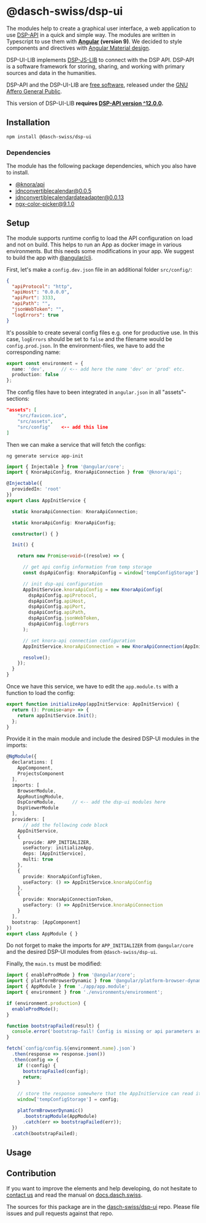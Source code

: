 # @dasch-swiss/dsp-ui

The modules help to create a graphical user interface, a web application to use [DSP-API](https://api.knora.org) in a quick and simple way. The modules are written in Typescript to use them with **[Angular](https://angular.io) (version 9)**. We decided to style components and directives with [Angular Material design](https://material.angular.io).

DSP-UI-LIB implements [DSP-JS-LIB](https://www.npmjs.com/package/@knora/api) to connect with the DSP API. DSP-API is a software framework for storing, sharing, and working with primary sources and data in the humanities.

DSP-API and the DSP-UI-LIB are [free software](http://www.gnu.org/philosophy/free-sw.en.html), released under the [GNU Affero General Public](http://www.gnu.org/licenses/agpl-3.0.en.html).

This version of DSP-UI-LIB **requires [DSP-API version ^12.0.0](https://github.com/dasch-swiss/knora-api/releases/tag/v12.0.0).**

## Installation

```bash
npm install @dasch-swiss/dsp-ui
```

### Dependencies

The module has the following package dependencies, which you also have to install.

<!-- TODO: the following package will be renamed to @dasch-swiss/dsp-js -->
- [@knora/api](https://www.npmjs.com/package/@knora/api)
- [jdnconvertiblecalendar@0.0.5](https://www.npmjs.com/package/jdnconvertiblecalendar)
- [jdnconvertiblecalendardateadapter@0.0.13](https://www.npmjs.com/package/jdnconvertiblecalendardateadapter)
- [ngx-color-picker@9.1.0](https://www.npmjs.com/package/ngx-color-picker)

## Setup

The module supports runtime config to load the API configuration on load and not on build. This helps to run an App as docker image in various environments. But this needs some modifications in your app. We suggest to build the app with [@angular/cli](https://cli.angular.io/).

First, let's make a `config.dev.json` file in an additional folder `src/config/`:

```json
{
  "apiProtocol": "http",
  "apiHost": "0.0.0.0",
  "apiPort": 3333,
  "apiPath": "",
  "jsonWebToken": "",
  "logErrors": true
}
```

It's possible to create several config files e.g. one for productive use. In this case, `logErrors` should be set to `false` and the filename would be `config.prod.json`. In the environment-files, we have to add the corresponding name:

```typescript
export const environment = {
  name: 'dev',      // <-- add here the name 'dev' or 'prod' etc.
  production: false
};
```

The config files have to been integrated in `angular.json` in all "assets"-sections:

```json
"assets": [
    "src/favicon.ico",
    "src/assets",
    "src/config"    <-- add this line
]
```

Then we can make a service that will fetch the configs:

```shell
ng generate service app-init
```

```typescript
import { Injectable } from '@angular/core';
import { KnoraApiConfig, KnoraApiConnection } from '@knora/api';

@Injectable({
  providedIn: 'root'
})
export class AppInitService {

  static knoraApiConnection: KnoraApiConnection;

  static knoraApiConfig: KnoraApiConfig;

  constructor() { }

  Init() {

    return new Promise<void>((resolve) => {

      // get api config information from temp storage
      const dspApiConfig: KnoraApiConfig = window['tempConfigStorage'] as KnoraApiConfig;

      // init dsp-api configuration
      AppInitService.knoraApiConfig = new KnoraApiConfig(
        dspApiConfig.apiProtocol,
        dspApiConfig.apiHost,
        dspApiConfig.apiPort,
        dspApiConfig.apiPath,
        dspApiConfig.jsonWebToken,
        dspApiConfig.logErrors
      );

      // set knora-api connection configuration
      AppInitService.knoraApiConnection = new KnoraApiConnection(AppInitService.knoraApiConfig);

      resolve();
    });
  }
}
```

Once we have this service, we have to edit the `app.module.ts` with a function to load the config:

```typescript
export function initializeApp(appInitService: AppInitService) {
  return (): Promise<any> => {
    return appInitService.Init();
  };
}
```

Provide it in the main module and include the desired DSP-UI modules in the imports:

```typescript
@NgModule({
  declarations: [
    AppComponent,
    ProjectsComponent
  ],
  imports: [
    BrowserModule,
    AppRoutingModule,
    DspCoreModule,      // <-- add the dsp-ui modules here
    DspViewerModule
  ],
  providers: [
      // add the following code block
    AppInitService,
    {
      provide: APP_INITIALIZER,
      useFactory: initializeApp,
      deps: [AppInitService],
      multi: true
    },
    {
      provide: KnoraApiConfigToken,
      useFactory: () => AppInitService.knoraApiConfig
    },
    {
      provide: KnoraApiConnectionToken,
      useFactory: () => AppInitService.knoraApiConnection
    }
  ],
  bootstrap: [AppComponent]
})
export class AppModule { }
```

Do not forget to make the imports for `APP_INITIALIZER` from `@angular/core` and the desired DSP-UI modules from `@dasch-swiss/dsp-ui`.

Finally, the `main.ts` must be modified:

```typescript
import { enableProdMode } from '@angular/core';
import { platformBrowserDynamic } from '@angular/platform-browser-dynamic';
import { AppModule } from './app/app.module';
import { environment } from './environments/environment';

if (environment.production) {
  enableProdMode();
}

function bootstrapFailed(result) {
  console.error('bootstrap-fail! Config is missing or api parameters are not defined', result);
}

fetch(`config/config.${environment.name}.json`)
  .then(response => response.json())
  .then(config => {
    if (!config) {
      bootstrapFailed(config);
      return;
    }

    // store the response somewhere that the AppInitService can read it.
    window['tempConfigStorage'] = config;

    platformBrowserDynamic()
      .bootstrapModule(AppModule)
      .catch(err => bootstrapFailed(err));
  })
  .catch(bootstrapFailed);

```



<!-- TODO: copy configuration from @knora/core -->


## Usage
<!-- TODO: add the modules to app.modules and use them as usual  -->

## Contribution

If you want to improve the elements and help developing, do not hesitate to [contact us](https://dasch.swiss/team) and read the manual on [docs.dasch.swiss](https://docs.dasch.swiss/developers/knora-ui/contribution/).

The sources for this package are in the [dasch-swiss/dsp-ui](https://github.com/dasch-swiss/knora-ui-ng-lib) repo. Please file issues and pull requests against that repo.
